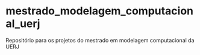# mestrado_modelagem_computacional_uerj
Repositório para os projetos do mestrado em modelagem computacional da UERJ
